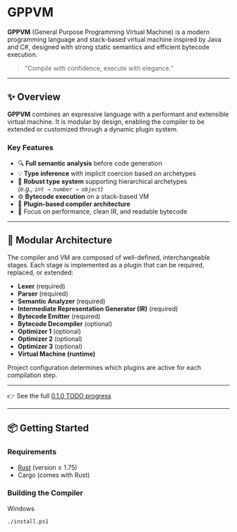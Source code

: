 # GPPVM

**GPPVM** (General Purpose Programming Virtual Machine) is a modern programming language and stack-based virtual machine inspired by Java and C#, designed with strong static semantics and efficient bytecode execution.

> “Compile with confidence, execute with elegance.”

---

## ✨ Overview

**GPPVM** combines an expressive language with a performant and extensible virtual machine. It is modular by design, enabling the compiler to be extended or customized through a dynamic plugin system.

### Key Features

- 🔍 **Full semantic analysis** before code generation
- 💡 **Type inference** with implicit coercion based on archetypes
- 🧠 **Robust type system** supporting hierarchical archetypes  
  *(e.g., `int → number → object`)*
- ⚙️ **Bytecode execution** on a stack-based VM
- 🧩 **Plugin-based compiler architecture**
- 🚀 Focus on performance, clean IR, and readable bytecode

---

## 🔧 Modular Architecture

The compiler and VM are composed of well-defined, interchangeable stages. Each stage is implemented as a plugin that can be required, replaced, or extended:

- **Lexer** (required)
- **Parser** (required)
- **Semantic Analyzer** (required)
- **Intermediate Representation Generator (IR)** (required)
- **Bytecode Emitter** (required)
- **Bytecode Decompiler** (optional)
- **Optimizer 1** (optional)
- **Optimizer 2** (optional)
- **Optimizer 3** (optional)
- **Virtual Machine (runtime)**

Project configuration determines which plugins are active for each compilation step.

---
👉 See the full [0.1.0 TODO progress](TODO.md)

---

## 📦 Getting Started

### Requirements

- [Rust](https://www.rust-lang.org/) (version ≥ 1.75)
- Cargo (comes with Rust)

### Building the Compiler

Windows
```bash
./install.ps1
```